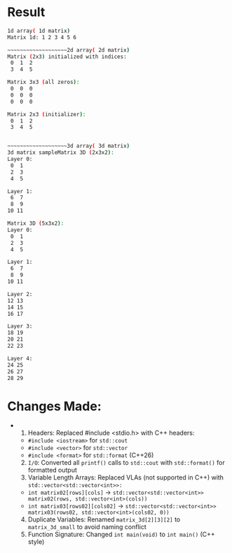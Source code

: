 # Result

```bash
1d array( 1d matrix)
Matrix 1d: 1 2 3 4 5 6

~~~~~~~~~~~~~~~~~~~2d array( 2d matrix)
Matrix (2x3) initialized with indices:
 0  1  2
 3  4  5

Matrix 3x3 (all zeros):
 0  0  0
 0  0  0
 0  0  0

Matrix 2x3 (initializer):
 0  1  2
 3  4  5


~~~~~~~~~~~~~~~~~~~3d array( 3d matrix)
3d matrix sampleMatrix 3D (2x3x2):
Layer 0:
 0  1
 2  3
 4  5

Layer 1:
 6  7
 8  9
10 11

Matrix 3D (5x3x2):
Layer 0:
 0  1
 2  3
 4  5

Layer 1:
 6  7
 8  9
10 11

Layer 2:
12 13
14 15
16 17

Layer 3:
18 19
20 21
22 23

Layer 4:
24 25
26 27
28 29
```


# Changes Made:

- 1. Headers: Replaced #include <stdio.h> with C++ headers:
  - `#include <iostream>` for `std::cout`
  - `#include <vector>` for `std::vector`
  - `#include <format>` for `std::format` (C++26)
  2. `I/O`: Converted all `printf()` calls to `std::cout` with `std::format()` for formatted output
  3. Variable Length Arrays: Replaced VLAs (not supported in C++) with `std::vector<std::vector<int>>:`
    - `int matrix02[rows][cols]` → `std::vector<std::vector<int>> matrix02(rows, std::vector<int>(cols))`
    - `int matrix03[rows02][cols02]` → `std::vector<std::vector<int>> matrix03(rows02, std::vector<int>(cols02, 0))`
  4. Duplicate Variables: Renamed `matrix_3d[2][3][2]` to `matrix_3d_small` to avoid naming conflict
  5. Function Signature: Changed `int main(void)` to `int main()` (C++ style)
